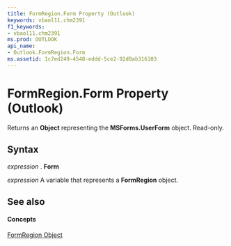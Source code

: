 ```yaml
---
title: FormRegion.Form Property (Outlook)
keywords: vbaol11.chm2391
f1_keywords:
- vbaol11.chm2391
ms.prod: OUTLOOK
api_name:
- Outlook.FormRegion.Form
ms.assetid: 1c7ed249-4548-eddd-5ce2-92d0ab316103
---
```



# FormRegion.Form Property (Outlook)

Returns an  **Object** representing the **MSForms.UserForm** object. Read-only.


## Syntax

 _expression_ . **Form**

 _expression_ A variable that represents a **FormRegion** object.


## See also


#### Concepts


[FormRegion Object](formregion-object-outlook.md)

